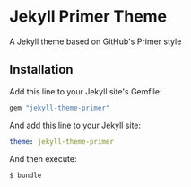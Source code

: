 # Jekyll Primer Theme

A Jekyll theme based on GitHub's Primer style

## Installation

Add this line to your Jekyll site's Gemfile:

```ruby
gem "jekyll-theme-primer"
```

And add this line to your Jekyll site:

```yaml
theme: jekyll-theme-primer
```

And then execute:

    $ bundle
